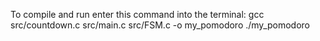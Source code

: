 To compile and run enter this command into the terminal:
gcc src/countdown.c src/main.c src/FSM.c -o my_pomodoro
./my_pomodoro